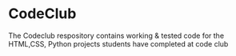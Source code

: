 # CodeClub

The Codeclub respository contains working & tested code for the HTML,CSS, Python projects students have completed at code club
